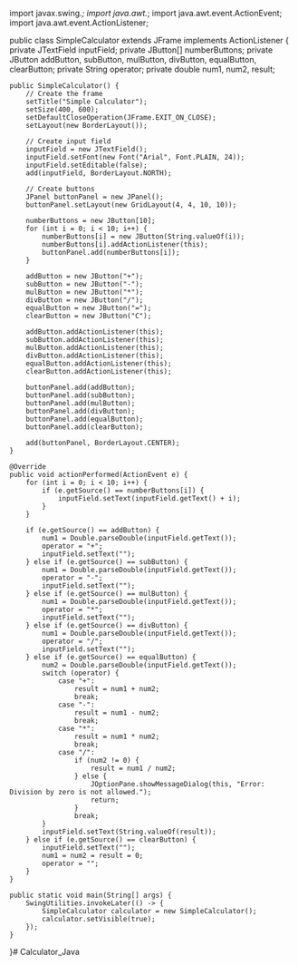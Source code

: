 import javax.swing.*;
import java.awt.*;
import java.awt.event.ActionEvent;
import java.awt.event.ActionListener;

public class SimpleCalculator extends JFrame implements ActionListener {
    private JTextField inputField;
    private JButton[] numberButtons;
    private JButton addButton, subButton, mulButton, divButton, equalButton, clearButton;
    private String operator;
    private double num1, num2, result;

    public SimpleCalculator() {
        // Create the frame
        setTitle("Simple Calculator");
        setSize(400, 600);
        setDefaultCloseOperation(JFrame.EXIT_ON_CLOSE);
        setLayout(new BorderLayout());

        // Create input field
        inputField = new JTextField();
        inputField.setFont(new Font("Arial", Font.PLAIN, 24));
        inputField.setEditable(false);
        add(inputField, BorderLayout.NORTH);

        // Create buttons
        JPanel buttonPanel = new JPanel();
        buttonPanel.setLayout(new GridLayout(4, 4, 10, 10));

        numberButtons = new JButton[10];
        for (int i = 0; i < 10; i++) {
            numberButtons[i] = new JButton(String.valueOf(i));
            numberButtons[i].addActionListener(this);
            buttonPanel.add(numberButtons[i]);
        }

        addButton = new JButton("+");
        subButton = new JButton("-");
        mulButton = new JButton("*");
        divButton = new JButton("/");
        equalButton = new JButton("=");
        clearButton = new JButton("C");

        addButton.addActionListener(this);
        subButton.addActionListener(this);
        mulButton.addActionListener(this);
        divButton.addActionListener(this);
        equalButton.addActionListener(this);
        clearButton.addActionListener(this);

        buttonPanel.add(addButton);
        buttonPanel.add(subButton);
        buttonPanel.add(mulButton);
        buttonPanel.add(divButton);
        buttonPanel.add(equalButton);
        buttonPanel.add(clearButton);

        add(buttonPanel, BorderLayout.CENTER);
    }

    @Override
    public void actionPerformed(ActionEvent e) {
        for (int i = 0; i < 10; i++) {
            if (e.getSource() == numberButtons[i]) {
                inputField.setText(inputField.getText() + i);
            }
        }

        if (e.getSource() == addButton) {
            num1 = Double.parseDouble(inputField.getText());
            operator = "+";
            inputField.setText("");
        } else if (e.getSource() == subButton) {
            num1 = Double.parseDouble(inputField.getText());
            operator = "-";
            inputField.setText("");
        } else if (e.getSource() == mulButton) {
            num1 = Double.parseDouble(inputField.getText());
            operator = "*";
            inputField.setText("");
        } else if (e.getSource() == divButton) {
            num1 = Double.parseDouble(inputField.getText());
            operator = "/";
            inputField.setText("");
        } else if (e.getSource() == equalButton) {
            num2 = Double.parseDouble(inputField.getText());
            switch (operator) {
                case "+":
                    result = num1 + num2;
                    break;
                case "-":
                    result = num1 - num2;
                    break;
                case "*":
                    result = num1 * num2;
                    break;
                case "/":
                    if (num2 != 0) {
                        result = num1 / num2;
                    } else {
                        JOptionPane.showMessageDialog(this, "Error: Division by zero is not allowed.");
                        return;
                    }
                    break;
            }
            inputField.setText(String.valueOf(result));
        } else if (e.getSource() == clearButton) {
            inputField.setText("");
            num1 = num2 = result = 0;
            operator = "";
        }
    }

    public static void main(String[] args) {
        SwingUtilities.invokeLater(() -> {
            SimpleCalculator calculator = new SimpleCalculator();
            calculator.setVisible(true);
        });
    }
}# Calculator_Java
